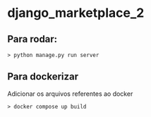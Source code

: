 # django_marketplace_2


## Para rodar:
 ```> python manage.py run server```

## Para dockerizar

Adicionar os arquivos referentes ao docker

```> docker compose up build```
